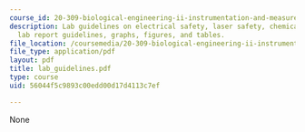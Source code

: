 ```yaml
---
course_id: 20-309-biological-engineering-ii-instrumentation-and-measurement-fall-2006
description: Lab guidelines on electrical safety, laser safety, chemical safety, biosafety,
  lab report guidelines, graphs, figures, and tables.
file_location: /coursemedia/20-309-biological-engineering-ii-instrumentation-and-measurement-fall-2006/56044f5c9893c00edd00d17d4113c7ef_lab_guidelines.pdf
file_type: application/pdf
layout: pdf
title: lab_guidelines.pdf
type: course
uid: 56044f5c9893c00edd00d17d4113c7ef

---
```

None